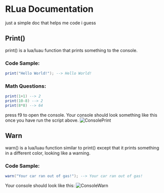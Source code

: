 # RLua Documentation

just a simple doc that helps me code i guess

## Print()

print() is a lua/luau function that prints something to the console.

### Code Sample:

``` lua
print("Hello World!"); --> Hello World!
```


### Math Questions:

``` lua
print(1+1) --> 2
print(10-8) --> 2
print(8*8) --> 64
```

press f9 to open the console.
Your console should look something like this once you have run the script above.
![ConsolePrint](https://github.com/Owner1213/Rlua-doc/assets/137589536/af77a826-c314-4255-a0c1-f5c4032e8828)
## Warn
warn() is a lua/luau function similar to print() except that it prints something in a different color, looking like a warning.
### Code Sample:
``` lua
warn("Your car ran out of gas!"); --> Your car ran out of gas!
```
Your console should look like this:
![ConsoleWarn](https://github.com/Owner1213/Rlua-doc/assets/137589536/8803f431-32a1-446b-97f4-e8b6346e9f27)

